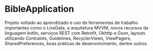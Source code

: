 # BibleApplication
Projeto voltado ao aprendizado e uso de ferramentas de trabalho importantes como o LiveData, a arquitetura MVVM, novos recursos da linguagem kotlin, serviços REST com Retrofit, Okhttp e Gson, layouts utilizando Contraints, Guidelines, RecyclerViews, ViewPagers, SharedPreferences, boas práticas de desenvolvimento, dentre outros.
